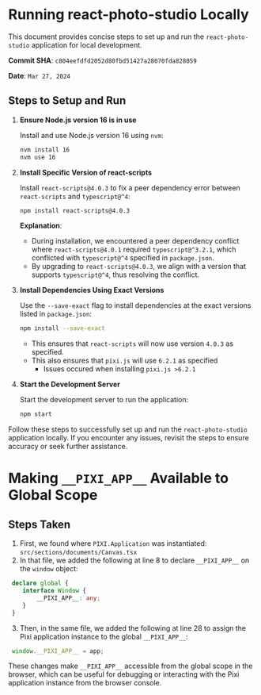 # Running react-photo-studio Locally

This document provides concise steps to set up and run the `react-photo-studio` application for local development.

**Commit SHA**: `c804eefdfd2052d80fbd51427a28070fda828059`

**Date**: `Mar 27, 2024`

## Steps to Setup and Run

1. **Ensure Node.js version 16 is in use**
   
   Install and use Node.js version 16 using `nvm`:
   ```sh
   nvm install 16
   nvm use 16
   ```

2. **Install Specific Version of react-scripts**
   
   Install `react-scripts@4.0.3` to fix a peer dependency error between `react-scripts` and `typescript@^4`:
   ```sh
   npm install react-scripts@4.0.3
   ```

   **Explanation**:
   - During installation, we encountered a peer dependency conflict where `react-scripts@4.0.1` required `typescript@^3.2.1`, which conflicted with `typescript@^4` specified in `package.json`.
   - By upgrading to `react-scripts@4.0.3`, we align with a version that supports `typescript@^4`, thus resolving the conflict.

3. **Install Dependencies Using Exact Versions**
   
   Use the `--save-exact` flag to install dependencies at the exact versions listed in `package.json`:
   ```sh
   npm install --save-exact
   ```
   - This ensures that `react-scripts` will now use version `4.0.3` as specified.
   - This also ensures that `pixi.js` will use `6.2.1` as specified
      - Issues occured when installing `pixi.js >6.2.1`

4. **Start the Development Server**
   
   Start the development server to run the application:
   ```sh
   npm start
   ```

Follow these steps to successfully set up and run the `react-photo-studio` application locally. If you encounter any issues, revisit the steps to ensure accuracy or seek further assistance.

# Making `__PIXI_APP__` Available to Global Scope

## Steps Taken

1. First, we found where `PIXI.Application` was instantiated: `src/sections/documents/Canvas.tsx`
2. In that file, we added the following at line 8 to declare `__PIXI_APP__` on the `window` object:

```typescript
 declare global {
    interface Window {
        __PIXI_APP__: any;
    }
 }
```

3. Then, in the same file, we added the following at line 28 to assign the Pixi application instance to the global `__PIXI_APP__`:

```typescript
 window.__PIXI_APP__ = app;
```

These changes make `__PIXI_APP__` accessible from the global scope in the browser, which can be useful for debugging or interacting with the Pixi application instance from the browser console.